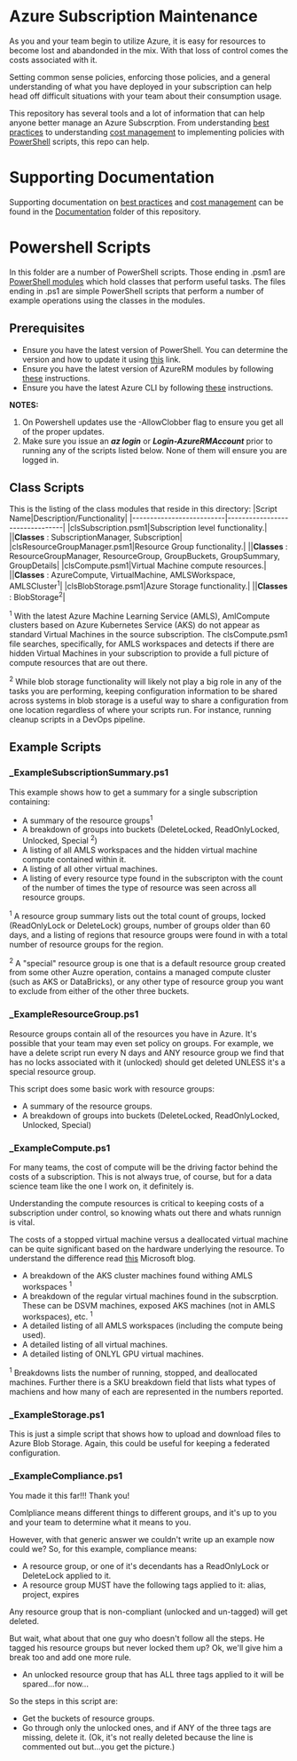 # Azure Subscription Maintenance 
As you and your team begin to utilize Azure, it is easy for resources to become lost and abandonded in the mix. With that loss of control comes the costs associated with it. 

Setting common sense policies, enforcing those policies, and a general understanding of what you have deployed in your subscription can help head off difficult situations with your team about their consumption usage. 

This repository has several tools and a lot of information that can help anyone better manage an Azure Subscrption. From understanding [best practices](Documentation/Best%20Practices.docx) to understanding [cost management](Documentation/CostManagement.docx) 
to implementing policies with [PowerShell](https://docs.microsoft.com/en-us/powershell/scripting/overview?view=powershell-6) scripts, this repo can help.

# Supporting Documentation
Supporting documentation on [best practices](Documentation/Best%20Practices.docx) and [cost management](Documentation/CostManagement.docx) can be found in the [Documentation](Documentation/) folder of this repository.

# Powershell Scripts
In this folder are a number of PowerShell scripts. Those ending in .psm1 are [PowerShell modules](https://docs.microsoft.com/en-us/powershell/module/microsoft.powershell.core/about/about_modules?view=powershell-6) which hold classes that perform useful tasks. The files ending in .ps1 are simple PowerShell scripts that perform a number of example operations using the classes in the modules. 

## Prerequisites
* Ensure you have the latest version of PowerShell. You can determine the version and how to update it using [this](https://docs.microsoft.com/en-us/powershell/scripting/install/installing-windows-powershell?view=powershell-6) link. 
* Ensure you have the latest version of AzureRM modules by following [these](https://www.powershellgallery.com/packages/AzureRM/6.13.1) instructions. 
* Ensure you have the latest Azure CLI by following [these](https://docs.microsoft.com/en-us/cli/azure/install-azure-cli?view=azure-cli-latest) instructions.

<b>NOTES:</b> 
1. On Powershell updates use the -AllowClobber flag to ensure you get all of the proper updates.
2. Make sure you issue an ***az login*** or ***Login-AzureRMAccount*** prior to running any of the scripts listed below. None of them will ensure you are logged in. 

## Class Scripts
This is the listing of the class modules that reside in this directory:
|Script Name|Description/Functionality|
|--------------------------|--------------------------------|
|clsSubscription.psm1|Subscription level functionality.|
||<b>Classes</b> : SubscriptionManager, Subscription|
|clsResourceGroupManager.psm1|Resource Group functionality.|
||<b>Classes</b> : ResourceGroupManager, ResourceGroup, GroupBuckets, GroupSummary, GroupDetails|
|clsCompute.psm1|Virtual Machine compute resources.|
||<b>Classes</b> : AzureCompute, VirtualMachine, AMLSWorkspace, AMLSCluster<sup>1</sup>|
|clsBlobStorage.psm1|Azure Storage functionality.|
||<b>Classes</b> : BlobStorage<sup>2</sup>|

<sup>1</sup> With the latest Azure Machine Learning Service (AMLS), AmlCompute clusters based on Azure Kubernetes Service (AKS) do not appear as standard Virtual Machines in the source subscription. The clsCompute.psm1 file searches, specifically, for AMLS workspaces and detects if there are hidden Virtual Machines in your subscription to provide a full picture of compute resources that are out there.

<sup>2</sup> While blob storage functionality will likely not play a big role in any of the tasks you are performing, keeping configuration information to be shared across systems in blob storage is a useful way to share a configuration from one location regardless of where your scripts run. For instance, running cleanup scripts in a DevOps pipeline.


## Example Scripts

### _ExampleSubscriptionSummary.ps1
This example shows how to get a summary for a single subscription containing:

* A summary of the resource groups<sup>1</sup>
* A breakdown of groups into buckets (DeleteLocked, ReadOnlyLocked, Unlocked, Special <sup>2</sup>)
* A listing of all AMLS workspaces and the hidden virtual machine compute contained within it.
* A listing of all other virtual machines.
* A listing of every resource type found in the subscripton with the count of the number of times the type of resource was seen across all resource groups.

<sup>1</sup> A resource group summary lists out the total count of groups, locked (ReadOnlyLock or DeleteLock) groups, number of groups older than 60 days, and a listing of regions that resource groups were found in with a total number of resource groups for the region.

<sup>2</sup> A "special" resource group is one that is a default resource group created from some other Auzre operation, contains a managed compute cluster (such as AKS or DataBricks), or any other type of resource group you want to exclude from either of the other three buckets.


### _ExampleResourceGroup.ps1
Resource groups contain all of the resources you have in Azure. It's possible that your team may even set policy on groups. For example, we have a delete script run every N days and ANY resource group we find that has no locks associated with it (unlocked) should get deleted UNLESS it's a special resource group. 

This script does some basic work with resource groups:

* A summary of the resource groups.
* A breakdown of groups into buckets (DeleteLocked, ReadOnlyLocked, Unlocked, Special)

### _ExampleCompute.ps1
For many teams, the cost of compute will be the driving factor behind the costs of a subscription. This is not always true, of course, but for a data science team like the one I work on, it definitely is.

Understanding the compute resources is critical to keeping costs of a subscription under control, so knowing whats out there and whats runnign is vital. 

The costs of a stopped virtual machine versus a deallocated virtual machine can be quite significant based on the hardware underlying the resource. To understand the difference read [this](https://blogs.technet.microsoft.com/gbanin/2015/04/22/difference-between-the-states-of-azure-virtual-machines-stopped-and-stopped-deallocated/) Microsoft blog. 

* A breakdown of the AKS cluster machines found withing AMLS workspaces <sup>1</sup>
* A breakdown of the regular virtual machines found in the subscrption. These can be DSVM machines, exposed AKS machines (not in AMLS workspaces), etc. <sup>1</sup>
* A detailed listing of all AMLS workspaces (including the compute being used).
* A detailed listing of all virtual machines.
* A detailed listing of ONLYL GPU virtual machines.

<sup>1</sup> Breakdowns lists the number of running, stopped, and deallocated machines. Further there is a SKU breakdown field that lists what types of machiens and how many of each are represented in the numbers reported.

### _ExampleStorage.ps1
This is just a simple script that shows how to upload and download files to Azure Blob Storage. Again, this could be useful for keeping a federated configuration.


### _ExampleCompliance.ps1
You made it this far!!! Thank you!

Comlpliance means different things to different groups, and it's up to you and your team to determine what it means to you. 

However, with that generic answer we couldn't write up an example now could we? So, for this example, compliance means:

* A resource group, or one of it's decendants has a ReadOnlyLock or DeleteLock applied to it. 
* A resource group MUST have the following tags applied to it: alias, project, expires

Any resource group that is non-compliant (unlocked and un-tagged) will get deleted. 

But wait, what about that one guy who doesn't follow all the steps. He tagged his resource groups but never locked them up? Ok, we'll give him a break too and add one more rule.

* An unlocked resource group that has ALL three tags applied to it will be spared...for now...

So the steps in this script are:

* Get the buckets of resource groups.
* Go through only the unlocked ones, and if ANY of the three tags are missing, delete it. (Ok, it's not really deleted because the line is commented out but...you get the picture.)
